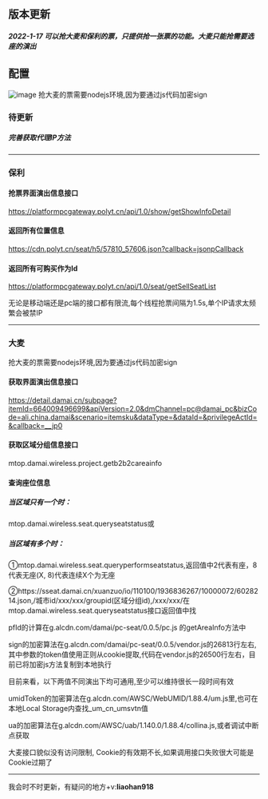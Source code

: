 ﻿## 版本更新

##### 2022-1-17 可以抢大麦和保利的票，只提供抢一张票的功能。大麦只能抢需要选座的演出

## 配置

![image](Public/image/20190528145810708.png)
抢大麦的票需要nodejs环境,因为要通过js代码加密sign

### 待更新

##### 完善获取代理IP方法

* * *

### 保利

#### 抢票界面演出信息接口

https://platformpcgateway.polyt.cn/api/1.0/show/getShowInfoDetail

#### 返回所有位置信息

https://cdn.polyt.cn/seat/h5/57810_57606.json?callback=jsonpCallback

#### 返回所有可购买作为Id

https://platformpcgateway.polyt.cn/api/1.0/seat/getSellSeatList

无论是移动端还是pc端的接口都有限流,每个线程抢票间隔为1.5s,单个IP请求太频繁会被禁IP



* * *

### 大麦



抢大麦的票需要nodejs环境,因为要通过js代码加密sign



#### 获取界面演出信息接口

https://detail.damai.cn/subpage?itemId=664009496699&apiVersion=2.0&dmChannel=pc@damai_pc&bizCode=ali.china.damai&scenario=itemsku&dataType=&dataId=&privilegeActId=&callback=__jp0



#### 获取区域分组信息接口

mtop.damai.wireless.project.getb2b2careainfo

#### 查询座位信息

##### 当区域只有一个时：

mtop.damai.wireless.seat.queryseatstatus或

##### 当区域有多个时：

①mtop.damai.wireless.seat.queryperformseatstatus,返回值中2代表有座，8代表无座(X, 
8)代表连续X个为无座

②https://sseat.damai.cn/xuanzuo/io/110100/1936836267/10000072/6028214.json,/城市id/xxx/xxx/groupid(区域分组id),/xxx/xxx/在mtop.damai.wireless.seat.queryseatstatus接口返回值中找



pfId的计算在g.alcdn.com/damai/pc-seat/0.0.5/pc.js 的getAreaInfo方法中

sign的加密算法在g.alcdn.com/damai/pc-seat/0.0.5/vendor.js的26813行左右, 其中参数的token值使用正则从cookie提取,代码在vendor.js的26500行左右，目前已将加密js方法复制到本地执行



目前来看，以下两值不同演出下均可通用,至少可以维持很长一段时间有效

umidToken的加密算法在g.alcdn.com/AWSC/WebUMID/1.88.4/um.js里,也可在本地Local 
Storage内查找_um_cn_umsvtn值

ua的加密算法在g.alcdn.com/AWSC/uab/1.140.0/1.88.4/collina.js,或者调试中断点获取



大麦接口貌似没有访问限制, Cookie的有效期不长,如果调用接口失败很大可能是Cookie过期了



* * *
我会时不时更新，有疑问的地方+v:**liaohan918**
